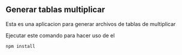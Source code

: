 

## Generar tablas multiplicar

Esta es una aplicacion para generar archivos de tablas de 
multiplicar

Ejecutar este comando para hacer uso de el 

```
npm install
```